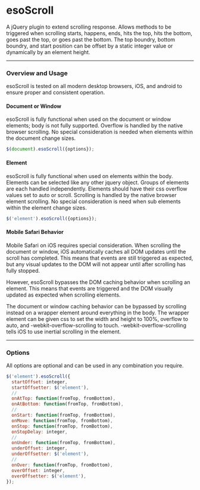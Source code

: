 esoScroll
=========

A jQuery plugin to extend scrolling response. Allows methods to be triggered when scrolling starts, happens, ends, hits the top, hits the bottom, goes past the top, or goes past the bottom. The top boundry, bottom boundry, and start position can be offset by a static integer value or dynamically by an element height. 

---
### Overview and Usage
esoScroll is tested on all modern desktop browsers, iOS, and android to ensure proper and consistent operation.

#### Document or Window
esoScroll is fully functional when used on the document or window elements; body is not fully supported. Overflow is handled by the native browser scrolling. No special consideration is needed when elements within the document change sizes.
```javascript
$(document).esoScroll({options});
```

#### Element
esoScroll is fully functional when used on elements within the body. Elements can be selected like any other jquery object. Groups of elements are each handled independently. Elements should have their css overflow values set to auto or scroll. Scrolling is handled by the native browser element scrolling. No special consideration is need when sub elements within the element change sizes. 
```javascript
$('element').esoScroll({options});
```

#### Mobile Safari Behavior
Mobile Safari on iOS requires special consideration. When scrolling the document or window, iOS automatically caches all DOM updates until the scroll has completed. This means that events are still triggered as expected, but any visual updates to the DOM will not appear until after scrolling has fully stopped.

However, esoScroll bypasses the DOM caching behavior when scrolling an element. This means that events are triggered and the DOM visually updated as expected when scrolling elements. 

The document or window caching behavior can be bypassed by scrolling instead on a wrapper element around everything in the body. The wrapper element can be given css to set the width and height to 100%, overflow to auto, and -webkit-overflow-scrolling to touch. -webkit-overflow-scrolling tells iOS to use inertial scrolling in the element.

---
### Options
All options are optional and can be used in any combination you require.
```javascript
$('element').esoScroll({
  startOffset: integer,
  startOffsetter: $('element'),
  //
  onAtTop: function(fromTop, fromBottom),
  onAtBottom: function(fromTop, fromBottom),
  //
  onStart: function(fromTop, fromBottom),
  onMove: function(fromTop, fromBottom),
  onStop: function(fromTop, fromBottom),
  onStopDelay: integer,
  //
  onUnder: function(fromTop, fromBottom),
  underOffset: integer,
  underOffsetter: $('element'),
  //
  onOver: function(fromTop, fromBottom),
  overOffset: integer,
  overOffsetter: $('element'),
});
```










